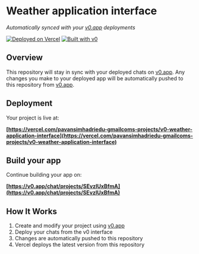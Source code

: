 # Weather application interface

*Automatically synced with your [v0.app](https://v0.app) deployments*

[![Deployed on Vercel](https://img.shields.io/badge/Deployed%20on-Vercel-black?style=for-the-badge&logo=vercel)](https://vercel.com/pavansimhadriedu-gmailcoms-projects/v0-weather-application-interface)
[![Built with v0](https://img.shields.io/badge/Built%20with-v0.app-black?style=for-the-badge)](https://v0.app/chat/projects/SEvzlUxBfmA)

## Overview

This repository will stay in sync with your deployed chats on [v0.app](https://v0.app).
Any changes you make to your deployed app will be automatically pushed to this repository from [v0.app](https://v0.app).

## Deployment

Your project is live at:

**[https://vercel.com/pavansimhadriedu-gmailcoms-projects/v0-weather-application-interface](https://vercel.com/pavansimhadriedu-gmailcoms-projects/v0-weather-application-interface)**

## Build your app

Continue building your app on:

**[https://v0.app/chat/projects/SEvzlUxBfmA](https://v0.app/chat/projects/SEvzlUxBfmA)**

## How It Works

1. Create and modify your project using [v0.app](https://v0.app)
2. Deploy your chats from the v0 interface
3. Changes are automatically pushed to this repository
4. Vercel deploys the latest version from this repository